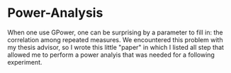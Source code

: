 # Power-Analysis

When one use GPower, one can be surprising by a parameter to fill in: the correlation among repeated measures. We encountered this problem with my thesis advisor, so I wrote this little "paper" in which I listed all step that allowed me to perform a power analyis that was needed for a following experiment.

